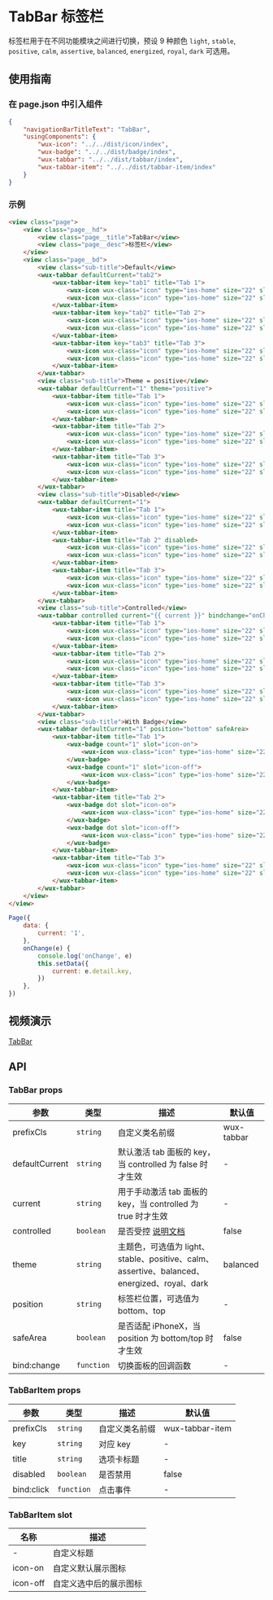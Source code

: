 # TabBar 标签栏

标签栏用于在不同功能模块之间进行切换，预设 9 种颜色 `light`, `stable`, `positive`, `calm`, `assertive`, `balanced`, `energized`, `royal`, `dark` 可选用。

## 使用指南

### 在 page.json 中引入组件

```json
{
    "navigationBarTitleText": "TabBar",
    "usingComponents": {
        "wux-icon": "../../dist/icon/index",
        "wux-badge": "../../dist/badge/index",
        "wux-tabbar": "../../dist/tabbar/index",
        "wux-tabbar-item": "../../dist/tabbar-item/index"
    }
}
```

### 示例

```html
<view class="page">
    <view class="page__hd">
        <view class="page__title">TabBar</view>
        <view class="page__desc">标签栏</view>
    </view>
    <view class="page__bd">
        <view class="sub-title">Default</view>
        <wux-tabbar defaultCurrent="tab2">
            <wux-tabbar-item key="tab1" title="Tab 1">
                <wux-icon wux-class="icon" type="ios-home" size="22" slot="icon-on" />
                <wux-icon wux-class="icon" type="ios-home" size="22" slot="icon-off" />
            </wux-tabbar-item>
            <wux-tabbar-item key="tab2" title="Tab 2">
                <wux-icon wux-class="icon" type="ios-home" size="22" slot="icon-on" />
                <wux-icon wux-class="icon" type="ios-home" size="22" slot="icon-off" />
            </wux-tabbar-item>
            <wux-tabbar-item key="tab3" title="Tab 3">
                <wux-icon wux-class="icon" type="ios-home" size="22" slot="icon-on" />
                <wux-icon wux-class="icon" type="ios-home" size="22" slot="icon-off" />
            </wux-tabbar-item>
        </wux-tabbar>
        <view class="sub-title">Theme = positive</view>
        <wux-tabbar defaultCurrent="1" theme="positive">
            <wux-tabbar-item title="Tab 1">
                <wux-icon wux-class="icon" type="ios-home" size="22" slot="icon-on" />
                <wux-icon wux-class="icon" type="ios-home" size="22" slot="icon-off" />
            </wux-tabbar-item>
            <wux-tabbar-item title="Tab 2">
                <wux-icon wux-class="icon" type="ios-home" size="22" slot="icon-on" />
                <wux-icon wux-class="icon" type="ios-home" size="22" slot="icon-off" />
            </wux-tabbar-item>
            <wux-tabbar-item title="Tab 3">
                <wux-icon wux-class="icon" type="ios-home" size="22" slot="icon-on" />
                <wux-icon wux-class="icon" type="ios-home" size="22" slot="icon-off" />
            </wux-tabbar-item>
        </wux-tabbar>
        <view class="sub-title">Disabled</view>
        <wux-tabbar defaultCurrent="1">
            <wux-tabbar-item title="Tab 1">
                <wux-icon wux-class="icon" type="ios-home" size="22" slot="icon-on" />
                <wux-icon wux-class="icon" type="ios-home" size="22" slot="icon-off" />
            </wux-tabbar-item>
            <wux-tabbar-item title="Tab 2" disabled>
                <wux-icon wux-class="icon" type="ios-home" size="22" slot="icon-on" />
                <wux-icon wux-class="icon" type="ios-home" size="22" slot="icon-off" />
            </wux-tabbar-item>
            <wux-tabbar-item title="Tab 3">
                <wux-icon wux-class="icon" type="ios-home" size="22" slot="icon-on" />
                <wux-icon wux-class="icon" type="ios-home" size="22" slot="icon-off" />
            </wux-tabbar-item>
        </wux-tabbar>
        <view class="sub-title">Controlled</view>
        <wux-tabbar controlled current="{{ current }}" bindchange="onChange">
            <wux-tabbar-item title="Tab 1">
                <wux-icon wux-class="icon" type="ios-home" size="22" slot="icon-on" />
                <wux-icon wux-class="icon" type="ios-home" size="22" slot="icon-off" />
            </wux-tabbar-item>
            <wux-tabbar-item title="Tab 2">
                <wux-icon wux-class="icon" type="ios-home" size="22" slot="icon-on" />
                <wux-icon wux-class="icon" type="ios-home" size="22" slot="icon-off" />
            </wux-tabbar-item>
            <wux-tabbar-item title="Tab 3">
                <wux-icon wux-class="icon" type="ios-home" size="22" slot="icon-on" />
                <wux-icon wux-class="icon" type="ios-home" size="22" slot="icon-off" />
            </wux-tabbar-item>
        </wux-tabbar>
        <view class="sub-title">With Badge</view>
        <wux-tabbar defaultCurrent="1" position="bottom" safeArea>
            <wux-tabbar-item title="Tab 1">
                <wux-badge count="1" slot="icon-on">
                    <wux-icon wux-class="icon" type="ios-home" size="22" />
                </wux-badge>
                <wux-badge count="1" slot="icon-off">
                    <wux-icon wux-class="icon" type="ios-home" size="22" />
                </wux-badge>
            </wux-tabbar-item>
            <wux-tabbar-item title="Tab 2">
                <wux-badge dot slot="icon-on">
                    <wux-icon wux-class="icon" type="ios-home" size="22" />
                </wux-badge>
                <wux-badge dot slot="icon-off">
                    <wux-icon wux-class="icon" type="ios-home" size="22" />
                </wux-badge>
            </wux-tabbar-item>
            <wux-tabbar-item title="Tab 3">
                <wux-icon wux-class="icon" type="ios-home" size="22" slot="icon-on" />
                <wux-icon wux-class="icon" type="ios-home" size="22" slot="icon-off" />
            </wux-tabbar-item>
        </wux-tabbar>
    </view>
</view>
```

```js
Page({
    data: {
        current: '1',
    },
    onChange(e) {
        console.log('onChange', e)
        this.setData({
            current: e.detail.key,
        })
    },
})
```

## 视频演示

[TabBar](./_media/tabbar.mp4 ':include :type=iframe width=375px height=667px')

## API

### TabBar props

| 参数 | 类型 | 描述 | 默认值 |
| --- | --- | --- | --- |
| prefixCls | <code>string</code> | 自定义类名前缀 | wux-tabbar |
| defaultCurrent | <code>string</code> | 默认激活 tab 面板的 key，当 controlled 为 false 时才生效 | - |
| current | <code>string</code> | 用于手动激活 tab 面板的 key，当 controlled 为 true 时才生效 | - |
| controlled | <code>boolean</code> | 是否受控 [说明文档](controlled.md) | false |
| theme | <code>string</code> | 主题色，可选值为 light、stable、positive、calm、assertive、balanced、energized、royal、dark | balanced |
| position | <code>string</code> | 标签栏位置，可选值为 bottom、top | - |
| safeArea | <code>boolean</code> | 是否适配 iPhoneX，当 position 为 bottom/top 时才生效 | false |
| bind:change | <code>function</code> | 切换面板的回调函数 | - |

### TabBarItem props

| 参数 | 类型 | 描述 | 默认值 |
| --- | --- | --- | --- |
| prefixCls | <code>string</code> | 自定义类名前缀 | wux-tabbar-item |
| key | <code>string</code> | 对应 key | - |
| title | <code>string</code> | 选项卡标题 | - |
| disabled | <code>boolean</code> | 是否禁用 | false |
| bind:click | <code>function</code> | 点击事件 | - |

### TabBarItem slot

| 名称 | 描述 |
| --- | --- |
| - | 自定义标题 |
| icon-on | 自定义默认展示图标 |
| icon-off | 自定义选中后的展示图标 |